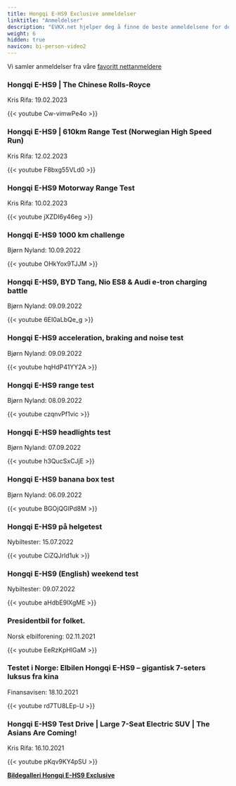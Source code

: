 ```yaml
---
title: Hongqi E-HS9 Exclusive anmeldelser
linktitle: "Anmeldelser"
description: "EVKX.net hjelper deg å finne de beste anmeldelsene for denne modellen."
weight: 6
hidden: true
navicon: bi-person-video2
---
```

Vi samler anmeldelser fra våre [favoritt nettanmeldere](../../../../../guides/evreviewers/)

<div class="container text-center shadow p-2 pe-4 mb-5 bg-body-tertiary rounded border">
<h3>Hongqi E-HS9 | The Chinese Rolls-Royce</h3>
<p>Kris Rifa: 19.02.2023</p>

{{< youtube Cw-vimwPe4o >}}

</div>
<div class="container text-center shadow p-2 pe-4 mb-5 bg-body-tertiary rounded border">
<h3>Hongqi E-HS9 | 610km Range Test (Norwegian High Speed Run)</h3>
<p>Kris Rifa: 12.02.2023</p>

{{< youtube F8bxg55VLd0 >}}

</div>
<div class="container text-center shadow p-2 pe-4 mb-5 bg-body-tertiary rounded border">
<h3>Hongqi E-HS9 Motorway Range Test</h3>
<p>Kris Rifa: 10.02.2023</p>

{{< youtube jXZDI6y46eg >}}

</div>
<div class="container text-center shadow p-2 pe-4 mb-5 bg-body-tertiary rounded border">
<h3>Hongqi E-HS9 1000 km challenge</h3>
<p>Bjørn Nyland: 10.09.2022</p>

{{< youtube OHkYox9TJJM >}}

</div>
<div class="container text-center shadow p-2 pe-4 mb-5 bg-body-tertiary rounded border">
<h3>Hongqi E-HS9, BYD Tang, Nio ES8 & Audi e-tron charging battle</h3>
<p>Bjørn Nyland: 09.09.2022</p>

{{< youtube 6EI0aLbQe_g >}}

</div>
<div class="container text-center shadow p-2 pe-4 mb-5 bg-body-tertiary rounded border">
<h3>Hongqi E-HS9 acceleration, braking and noise test</h3>
<p>Bjørn Nyland: 09.09.2022</p>

{{< youtube hqHdP41YY2A >}}

</div>
<div class="container text-center shadow p-2 pe-4 mb-5 bg-body-tertiary rounded border">
<h3>Hongqi E-HS9 range test</h3>
<p>Bjørn Nyland: 08.09.2022</p>

{{< youtube czqnvPf1vic >}}

</div>
<div class="container text-center shadow p-2 pe-4 mb-5 bg-body-tertiary rounded border">
<h3>Hongqi E-HS9 headlights test</h3>
<p>Bjørn Nyland: 07.09.2022</p>

{{< youtube h3QucSxCJjE >}}

</div>
<div class="container text-center shadow p-2 pe-4 mb-5 bg-body-tertiary rounded border">
<h3>Hongqi E-HS9 banana box test</h3>
<p>Bjørn Nyland: 06.09.2022</p>

{{< youtube BGOjQGlPd8M >}}

</div>
<div class="container text-center shadow p-2 pe-4 mb-5 bg-body-tertiary rounded border">
<h3>Hongqi E-HS9 på helgetest</h3>
<p>Nybiltester: 15.07.2022</p>

{{< youtube CiZQJrld1uk >}}

</div>
<div class="container text-center shadow p-2 pe-4 mb-5 bg-body-tertiary rounded border">
<h3>Hongqi E-HS9 (English) weekend test</h3>
<p>Nybiltester: 09.07.2022</p>

{{< youtube aHdbE9lXgME >}}

</div>
<div class="container text-center shadow p-2 pe-4 mb-5 bg-body-tertiary rounded border">
<h3>Presidentbil for folket.</h3>
<p>Norsk elbilforening: 02.11.2021</p>

{{< youtube EeRzKpHlGaM >}}

</div>
<div class="container text-center shadow p-2 pe-4 mb-5 bg-body-tertiary rounded border">
<h3>Testet i Norge: Elbilen Hongqi E-HS9 – gigantisk 7-seters luksus fra kina</h3>
<p>Finansavisen: 18.10.2021</p>

{{< youtube rd7TU8LEp-U >}}

</div>
<div class="container text-center shadow p-2 pe-4 mb-5 bg-body-tertiary rounded border">
<h3>Hongqi E-HS9 Test Drive | Large 7-Seat Electric SUV | The Asians Are Coming!</h3>
<p>Kris Rifa: 16.10.2021</p>

{{< youtube pKqv9KY4pSU >}}

</div>
<div class="mt-3 mb-3">
<a href="../gallery/" class="text-decoration-none text-black">
<strong><i class="bi-arrow-left"></i>Bildegalleri  </strong>
</a>
<a href="../" class="text-decoration-none text-black float-end">
<strong>Hongqi E-HS9 Exclusive <i class="bi-arrow-right"></i></strong>
</a>
</div>

